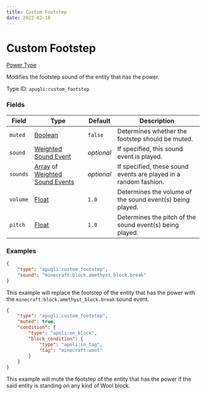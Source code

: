 ```yaml
---
title: Custom Footstep
date: 2022-02-18
---
```


# Custom Footstep

[Power Type](../power_types.md)

Modifies the footstep sound of the entity that has the power.

Type ID: `apugli:custom_footstep`


### Fields

Field | Type | Default | Description
------|------|---------|------------
`muted` | [Boolean](https://origins.readthedocs.io/en/latest/types/data_types/boolean/) | `false` | Determines whether the footstep should be muted.
`sound` | [Weighted Sound Event](../data_types/weighted_sound_event.md) | *optional* | If specified, this sound event is played.
`sounds` | [Array](https://origins.readthedocs.io/en/latest/types/data_types/array/) of [Weighted Sound Events](../data_types/weighted_sound_event.md) | *optional* | If specified, these sound events are played in a random fashion.
`volume` | [Float](https://origins.readthedocs.io/en/latest/types/data_types/float) | `1.0` | Determines the volume of the sound event(s) being played.
`pitch` | [Float](https://origins.readthedocs.io/en/latest/types/data_types/float) | `1.0` | Determines the pitch of the sound event(s) being played.


### Examples

```json
{
    "type": "apugli:custom_footstep",
    "sound": "minecraft:block.amethyst_block.break"
}
```

This example will replace the footstep of the entity that has the power with the `minecraft:block.amethyst_block.break` sound event.
<br>

```json
{
    "type": "apugli:custom_footstep",
    "muted": true,
    "condition": {
        "type": "apoli:on_block",
        "block_condition": {
            "type": "apoli:in_tag",
            "tag": "minecraft:wool"
        }
    }
}
```

This example will mute the footstep of the entity that has the power if the said entity is standing on any kind of Wool block.

